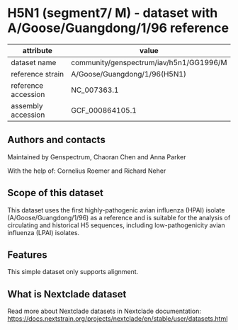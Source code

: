 # H5N1 (segment7/ M) - dataset with A/Goose/Guangdong/1/96 reference

| attribute           | value                                   |
| ------------------- | --------------------------------------- |
| dataset name        | community/genspectrum/iav/h5n1/GG1996/M |
| reference strain    | A/Goose/Guangdong/1/96(H5N1)            |
| reference accession | NC_007363.1                             |
| assembly accession  | GCF_000864105.1                         |

## Authors and contacts

Maintained by Genspectrum, Chaoran Chen and Anna Parker

With the help of: Cornelius Roemer and Richard Neher

## Scope of this dataset

This dataset uses the first highly-pathogenic avian influenza (HPAI) isolate (A/Goose/Guangdong/1/96) as a reference and is suitable for the analysis of circulating and historical H5 sequences, including low-pathogenicity avian influenza (LPAI) isolates.

## Features

This simple dataset only supports alignment.

## What is Nextclade dataset

Read more about Nextclade datasets in Nextclade documentation: https://docs.nextstrain.org/projects/nextclade/en/stable/user/datasets.html
